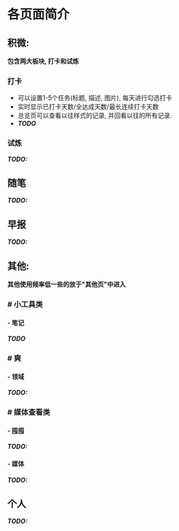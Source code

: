 # 各页面简介

## 积微:

**包含两大板块, 打卡和试炼**

### 打卡

- 可以设置1-5个任务(标题, 描述, 图片), 每天进行勾选打卡
- 实时显示已打卡天数/全达成天数/最长连续打卡天数
- 总览页可以查看以往样式的记录, 并回看以往的所有记录.
- ***TODO***

### 试炼

***TODO:***

## 随笔

***TODO:***



## 早报

***TODO:***



## 其他:

**其他使用频率低一些的放于"其他页"中进入**

### # 小工具类

#### - 笔记

***TODO***



### # 爽

#### - 领域

***TODO:***





### # 媒体查看类

#### - 囤囤

***TODO:***



#### - 媒体

***TODO:***



## 个人

***TODO:***



